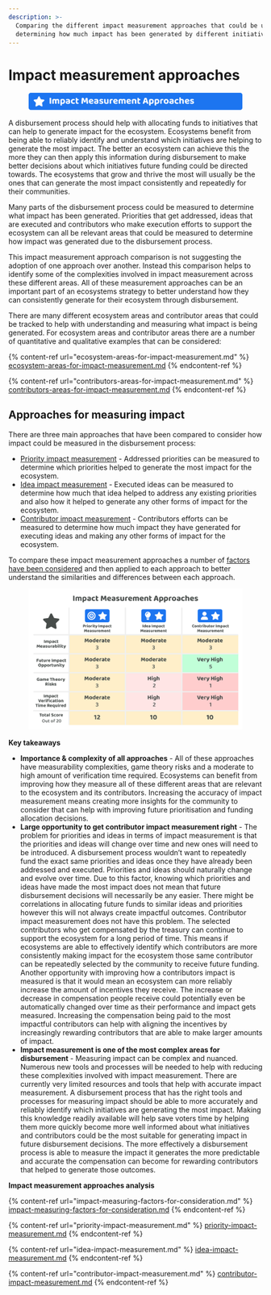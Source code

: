 ```yaml
---
description: >-
  Comparing the different impact measurement approaches that could be used for
  determining how much impact has been generated by different initiatives
---
```


# Impact measurement approaches

<figure><img src="../../.gitbook/assets/impact-measurement-approaches-title.png" alt=""><figcaption></figcaption></figure>

A disbursement process should help with allocating funds to initiatives that can help to generate impact for the ecosystem. Ecosystems benefit from being able to reliably identify and understand which initiatives are helping to generate the most impact. The better an ecosystem can achieve this the more they can then apply this information during disbursement to make better decisions about which initiatives future funding could be directed towards. The ecosystems that grow and thrive the most will usually be the ones that can generate the most impact consistently and repeatedly for their communities.

Many parts of the disbursement process could be measured to determine what impact has been generated. Priorities that get addressed, ideas that are executed and contributors who make execution efforts to support the ecosystem can all be relevant areas that could be measured to determine how impact was generated due to the disbursement process.

This impact measurement approach comparison is not suggesting the adoption of one approach over another. Instead this comparison helps to identify some of the complexities involved in impact measurement across these different areas. All of these measurement approaches can be an important part of an ecosystems strategy to better understand how they can consistently generate for their ecosystem through disbursement.

There are many different ecosystem areas and contributor areas that could be tracked to help with understanding and measuring what impact is being generated. For ecosystem areas and contributor areas there are a number of quantitative and qualitative examples that can be considered:

{% content-ref url="ecosystem-areas-for-impact-measurement.md" %}
[ecosystem-areas-for-impact-measurement.md](ecosystem-areas-for-impact-measurement.md)
{% endcontent-ref %}

{% content-ref url="contributors-areas-for-impact-measurement.md" %}
[contributors-areas-for-impact-measurement.md](contributors-areas-for-impact-measurement.md)
{% endcontent-ref %}



## Approaches for measuring impact

There are three main approaches that have been compared to consider how impact could be measured in the disbursement process:

* [Priority impact measurement](priority-impact-measurement.md) - Addressed priorities can be measured to determine which priorities helped to generate the most impact for the ecosystem.
* [Idea impact measurement](idea-impact-measurement.md) - Executed ideas can be measured to determine how much that idea helped to address any existing priorities and also how it helped to generate any other forms of impact for the ecosystem.
* [Contributor impact measurement](contributor-impact-measurement.md) - Contributors efforts can be measured to determine how much impact they have generated for executing ideas and making any other forms of impact for the ecosystem.

To compare these impact measurement approaches a number of [factors have been considered](impact-measuring-factors-for-consideration.md) and then applied to each approach to better understand the similarities and differences between each approach.

<figure><img src="../../.gitbook/assets/impact-measurement-approaches.png" alt=""><figcaption></figcaption></figure>



**Key takeaways**

* **Importance & complexity of all approaches** - All of these approaches have measurability complexities, game theory risks and a moderate to high amount of verification time required. Ecosystems can benefit from improving how they measure all of these different areas that are relevant to the ecosystem and its contributors. Increasing the accuracy of impact measurement means creating more insights for the community to consider that can help with improving future prioritisation and funding allocation decisions.
* **Large opportunity to get contributor impact measurement right** - The problem for priorities and ideas in terms of impact measurement is that the priorities and ideas will change over time and new ones will need to be introduced. A disbursement process wouldn’t want to repeatedly fund the exact same priorities and ideas once they have already been addressed and executed. Priorities and ideas should naturally change and evolve over time. Due to this factor, knowing which priorities and ideas have made the most impact does not mean that future disbursement decisions will necessarily be any easier. There might be correlations in allocating future funds to similar ideas and priorities however this will not always create impactful outcomes. Contributor impact measurement does not have this problem. The selected contributors who get compensated by the treasury can continue to support the ecosystem for a long period of time. This means if ecosystems are able to effectively identify which contributors are more consistently making impact for the ecosystem those same contributor can be repeatedly selected by the community to receive future funding. Another opportunity with improving how a contributors impact is measured is that it would mean an ecosystem can more reliably increase the amount of incentives they receive. The increase or decrease in compensation people receive could potentially even be automatically changed over time as their performance and impact gets measured. Increasing the compensation being paid to the most impactful contributors can help with aligning the incentives by increasingly rewarding contributors that are able to make larger amounts of impact.
* **Impact measurement is one of the most complex areas for disbursement** - Measuring impact can be complex and nuanced. Numerous new tools and processes will be needed to help with reducing these complexities involved with impact measurement. There are currently very limited resources and tools that help with accurate impact measurement. A disbursement process that has the right tools and processes for measuring impact should be able to more accurately and reliably identify which initiatives are generating the most impact. Making this knowledge readily available will help save voters time by helping them more quickly become more well informed about what initiatives and contributors could be the most suitable for generating impact in future disbursement decisions. The more effectively a disbursement process is able to measure the impact it generates the more predictable and accurate the compensation can become for rewarding contributors that helped to generate those outcomes.



**Impact measurement approaches analysis**

{% content-ref url="impact-measuring-factors-for-consideration.md" %}
[impact-measuring-factors-for-consideration.md](impact-measuring-factors-for-consideration.md)
{% endcontent-ref %}

{% content-ref url="priority-impact-measurement.md" %}
[priority-impact-measurement.md](priority-impact-measurement.md)
{% endcontent-ref %}

{% content-ref url="idea-impact-measurement.md" %}
[idea-impact-measurement.md](idea-impact-measurement.md)
{% endcontent-ref %}

{% content-ref url="contributor-impact-measurement.md" %}
[contributor-impact-measurement.md](contributor-impact-measurement.md)
{% endcontent-ref %}

